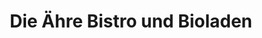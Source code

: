 ---
title: "Die Ähre Bistro und Bioladen"
url: /schwabach/die-aehre-bistro-und-bioladen/
shop: Lebensmittel
---